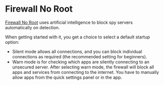 # Firewall No Root

[Firewall No Root](https://play.google.com/store/apps/details?id=com.protectstar.firewall) uses artificial 
intelligence to block spy servers automatically on detection. 

When getting started with it, you get a choice to select a default startup option: 
* Silent mode allows all connections, and you can block individual connections as required (the recommended setting for beginners). 
* Warn mode is for checking which apps are silently connecting to an unsecured server. After selecting warn mode, 
the firewall will block all apps and services from connecting to the internet. You have to manually allow apps from 
the quick settings panel or in the app.